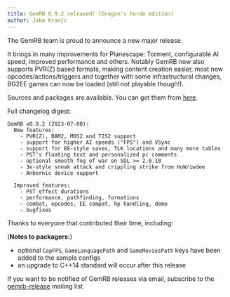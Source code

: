 ```yaml
---
title: GemRB 0.9.2 released! (Dragon's horde edition)
author: Jaka Kranjc
---
```


The GemRB team is proud to announce a new major release.

It brings in many improvements for Planescape: Torment, configurable
AI speed, improved performance and others. Notably GemRB now also
supports PVR(Z) based formats, making content creation easier, most new 
opcodes/actions/triggers and together with some infrastructural changes,
BG2EE games can now be loaded (still not playable though!).

Sources and packages are available. You can get them from [here](https://gemrb.org/Install).

Full changelog digest:

    GemRB v0.9.2 (2023-07-08):
      New features:
        - PVR(Z), BAM2, MOS2 and TIS2 support
        - support for higher AI speeds ("FPS") and VSync
        - support for EE-style saves, TLK locations and many more tables
        - PST's floating text and personalized pc comments
        - optional smooth fog of war on SDL >= 2.0.18
        - 3e-style sneak attack and crippling strike from HoW/iwdee
        - Anbernic device support

      Improved features:
        - PST effect durations
        - performance, pathfinding, formations
        - combat, opcodes, EE compat, hp handling, demo
        - bugfixes

Thanks to everyone that contributed their time, including:


(**Notes to packagers:**)
- optional `CapFPS`, `GameLanguagePath` and `GameMoviesPath` keys have been added to the sample configs
- an upgrade to C++14 standard will occur after this release

If you want to be notified of GemRB releases via email, subscribe to the
[gemrb-release](https://sourceforge.net/projects/gemrb/lists/gemrb-release)
mailing list.
